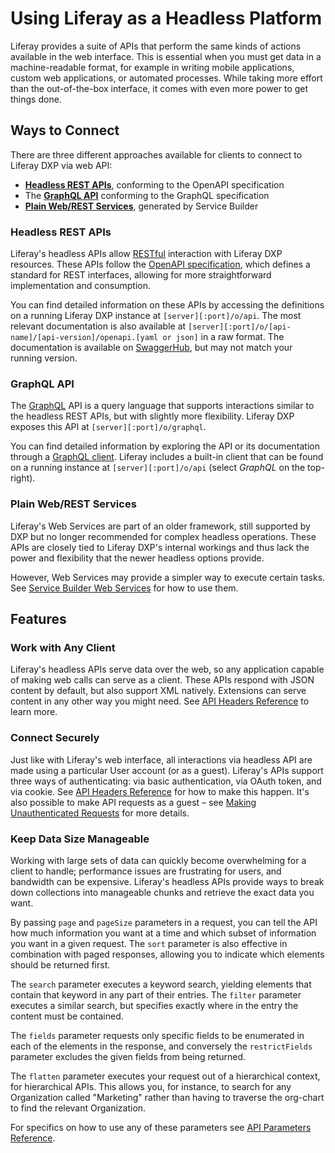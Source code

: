 # Using Liferay as a Headless Platform

Liferay provides a suite of APIs that perform the same kinds of actions available in the web interface. This is essential when you must get data in a machine-readable format, for example in writing mobile applications, custom web applications, or automated processes. While taking more effort than the out-of-the-box interface, it comes with even more power to get things done.

## Ways to Connect

There are three different approaches available for clients to connect to Liferay DXP via web API:

-   [**Headless REST APIs**](#headless-rest-apis), conforming to the OpenAPI specification
-   The [**GraphQL API**](#graphql-api) conforming to the GraphQL specification
-   [**Plain Web/REST Services**](#plain-webrest-services), generated by Service Builder

### Headless REST APIs

Liferay's headless APIs allow [RESTful](https://www.w3.org/TR/2004/NOTE-ws-arch-20040211/#relwwwrest) interaction with Liferay DXP resources. These APIs follow the [OpenAPI specification](https://swagger.io/docs/specification/about/), which defines a standard for REST interfaces, allowing for more straightforward implementation and consumption.

You can find detailed information on these APIs by accessing the definitions on a running Liferay DXP instance at `[server][:port]/o/api`. The most relevant documentation is also available at `[server][:port]/o/[api-name]/[api-version]/openapi.[yaml or json]` in a raw format. The documentation is available on [SwaggerHub](https://app.swaggerhub.com/apis/liferayinc/), but may not match your running version.

### GraphQL API

The [GraphQL](https://graphql.org/) API is a query language that supports interactions similar to the headless REST APIs, but with slightly more flexibility. Liferay DXP exposes this API at `[server][:port]/o/graphql`.

You can find detailed information by exploring the API or its documentation through a [GraphQL client](https://graphql.org/graphql-js/graphql-clients/). Liferay includes a built-in client that can be found on a running instance at `[server][:port]/o/api` (select _GraphQL_ on the top-right).

### Plain Web/REST Services

Liferay's Web Services are part of an older framework, still supported by DXP but no longer recommended for complex headless operations. These APIs are closely tied to Liferay DXP's internal workings and thus lack the power and flexibility that the newer headless options provide.

However, Web Services may provide a simpler way to execute certain tasks. See [Service Builder Web Services](../developing-applications/data-frameworks/service-builder.md) for how to use them.

## Features

### Work with Any Client

Liferay's headless APIs serve data over the web, so any application capable of making web calls can serve as a client. These APIs respond with JSON content by default, but also support XML natively. Extensions can serve content in any other way you might need. See [API Headers Reference](./content-delivery-apis/api-headers-reference.md#accept) to learn more.

### Connect Securely

Just like with Liferay's web interface, all interactions via headless API are made using a particular User account (or as a guest). Liferay's APIs support three ways of authenticating: via basic authentication, via OAuth token, and via cookie. See [API Headers Reference](./content-delivery-apis/api-headers-reference.md#authorization) for how to make this happen. It's also possible to make API requests as a guest – see [Making Unauthenticated Requests](./content-delivery-apis/making-unauthenticated-requests.md) for more details.

### Keep Data Size Manageable

Working with large sets of data can quickly become overwhelming for a client to handle; performance issues are frustrating for users, and bandwidth can be expensive. Liferay's headless APIs provide ways to break down collections into manageable chunks and retrieve the exact data you want.

By passing `page` and `pageSize` parameters in a request, you can tell the API how much information you want at a time and which subset of information you want in a given request. The `sort` parameter is also effective in combination with paged responses, allowing you to indicate which elements should be returned first.

The `search` parameter executes a keyword search, yielding elements that contain that keyword in any part of their entries. The `filter` parameter executes a similar search, but specifies exactly where in the entry the content must be contained.

The `fields` parameter requests only specific fields to be enumerated in each of the elements in the response, and conversely the `restrictFields` parameter excludes the given fields from being returned.

The `flatten` parameter executes your request out of a hierarchical context, for hierarchical APIs. This allows you, for instance, to search for any Organization called "Marketing" rather than having to traverse the org-chart to find the relevant Organization.

For specifics on how to use any of these parameters see [API Parameters Reference](./content-delivery-apis/api-parameters-reference.md).
